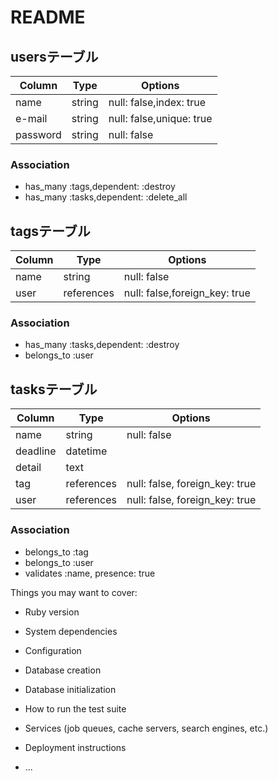 # README

## usersテーブル
|Column|Type|Options|
|------|----|-------|
|name|string|null: false,index: true|
|e-mail|string|null: false,unique: true|
|password|string|null: false|
### Association
- has_many :tags,dependent: :destroy
- has_many :tasks,dependent: :delete_all

## tagsテーブル
|Column|Type|Options|
|------|----|-------|
|name|string|null: false|
|user|references|null: false,foreign_key: true|
### Association
- has_many :tasks,dependent: :destroy
- belongs_to :user

## tasksテーブル
|Column|Type|Options|
|------|----|-------|
|name|string|null: false|
|deadline|datetime|
|detail|text|
|tag|references|null: false, foreign_key: true|
|user|references|null: false, foreign_key: true|
### Association
- belongs_to :tag
- belongs_to :user
- validates :name, presence: true

Things you may want to cover:

* Ruby version

* System dependencies

* Configuration

* Database creation

* Database initialization

* How to run the test suite

* Services (job queues, cache servers, search engines, etc.)

* Deployment instructions

* ...

